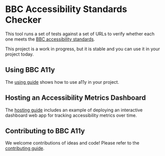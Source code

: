 
# BBC Accessibility Standards Checker

This tool runs a set of tests against a set of URLs to verify whether each one
meets the [BBC accessibility
standards](http://www.bbc.co.uk/guidelines/futuremedia/accessibility/).

This project is a work in progress, but it is stable and you can use it in your
project today.

## Using BBC A11y

The [using guide](USING.md) shows how to use a11y in your project.

## Hosting an Accessibility Metrics Dashboard

The [hosting guide](HOSTING.md) includes an example of deploying an interactive
dashboard web app for tracking accessibility metrics over time.

## Contributing to BBC A11y

We welcome contributions of ideas and code! Please refer to the
[contributing guide](CONTRIBUTING.md).
